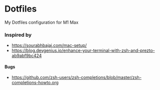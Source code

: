 # Dotfiles

My Dotfiles configuration for M1 Max


### Inspired by

-   https://sourabhbajaj.com/mac-setup/
-   https://blog.devgenius.io/enhance-your-terminal-with-zsh-and-prezto-ab9abf9bc424



#### Bugs

-   https://github.com/zsh-users/zsh-completions/blob/master/zsh-completions-howto.org